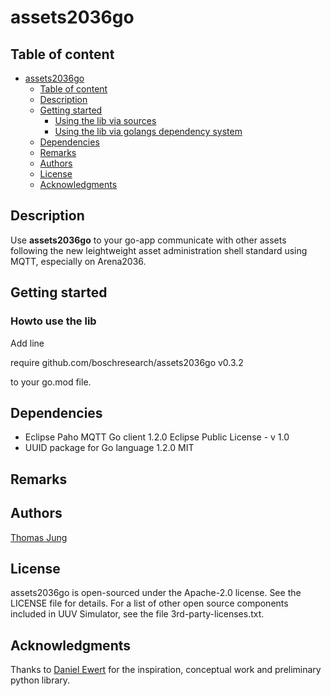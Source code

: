# assets2036go

## Table of content 
- [assets2036go](#assets2036go)
  - [Table of content](#table-of-content)
  - [Description](#description)
  - [Getting started](#getting-started)
    - [Using the lib via sources](#using-the-lib-via-sources)
    - [Using the lib via golangs dependency system](#using-the-lib-via-golangs-dependency-system)
  - [Dependencies](#dependencies)
  - [Remarks](#remarks)
  - [Authors](#authors)
  - [License](#license)
  - [Acknowledgments](#acknowledgments)

## Description

Use **assets2036go** to your go-app communicate with other assets following the new leightweight asset administration shell standard using MQTT, especially on Arena2036. 

## Getting started

### Howto use the lib

Add line

require github.com/boschresearch/assets2036go v0.3.2

to your go.mod file. 

## Dependencies

- Eclipse Paho MQTT Go client	1.2.0	Eclipse Public License - v 1.0
- UUID package for Go language	1.2.0	MIT


## Remarks

## Authors

[Thomas Jung](mailto:thomas.jung6@de.bosch.com)

## License

assets2036go is open-sourced under the Apache-2.0 license. See the LICENSE file for details.
For a list of other open source components included in UUV Simulator, see the file 3rd-party-licenses.txt.

## Acknowledgments

Thanks to [Daniel Ewert](https://github.com/DaEwe/) for the inspiration, conceptual work and preliminary python library. 
